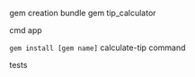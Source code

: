 gem creation
bundle gem tip_calculator

cmd app

`gem install [gem name]`
calculate-tip command

tests
